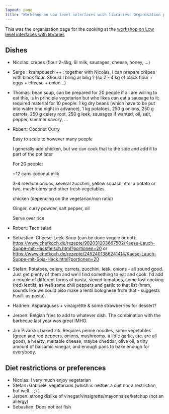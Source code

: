 ```yaml
---
layout: page
title: "Workshop on Low level interfaces with libraries: Organisation page for the cooking"
---
```


This was the organisation page for the cooking at the
[workshop on Low level interfaces with libraries](https://github.com/OpenDreamKit/OpenDreamKit/issues/251 )

## Dishes

- Nicolas: crèpes (flour 2-4kg, 6l milk, sausages, cheese, honey, ...)
- Serge : krampouezh ++ : together with Nicolas, I can prepare crêpes with black flour. Should I bring ar bilig ? (so 2 - 4 kg of black flour + eggs + cheese + onion...)

- Thomas: bean soup,
                    can be prepared for 20 people if all are willing to eat this,
                    is in principle vegetarian but who likes can eat a sausage to it;
                    required material for 10 people:
                        1 kg dry beans (which have to be put into water one night in advance),
                        1 kg potatoes, 250 g onions, 250 g carrots, 250 g celery root, 250 g leek, 
                        sausages if wanted,
                        oil, salt, pepper, summer savory, ...

- Robert: Coconut Curry

    Easy to scale to however many people

    I generally add chicken, but we can cook that to the side and add it to part of the pot later

    For 20 people:

    ~12 cans coconut milk

    3-4 medium onions, several zucchini, yellow squash, etc. a potato or two, mushrooms and other fresh vegetables.

    chicken (depending on the vegetarian/non ratio)

    Ginger, curry powder, salt pepper, oil

    Serve over rice


- Robert: Taco salad

- Sebastian: Cheese-Leek-Soup (can be done veggie or not): https://www.chefkoch.de/rezepte/982031203667502/Kaese-Lauch-Suppe-mit-Hackfleisch.html?portionen=20 or https://www.chefkoch.de/rezepte/2452401386241414/Kaese-Lauch-Suppe-mit-Soja-Hack.html?portionen=20

- Stefan:
    Potatoes, celery, carrots, zucchini, leek, onions - all sound good. Just get plenty of them and we'll find something to eat and cook.
    I'd add a couple of different forms of pasta, sieved tomatoes, some fast cooking (red) lentils, as well some chili peppers and garlic to that list (hmm, sounds like we could also make a lentil bolognese from that - suggests Fusilli as pasta).

- Hadrien: Asparaguses + vinaigrette & some strawberries for dessert?

- Jeroen: Belgian fries to add to whatever dish. The combination with the barbecue last year was great IMHO.

- Jim Pivarski: baked ziti. Requires penne noodles, some vegetables (green and red peppers, onions, mushrooms, a little garlic, etc. are all good), a hearty, meltable cheese, maybe cheddar, olive oil, a tiny amount of balsamic vinegar, and enough pans to bake enough for everybody.

## Diet restrictions or preferences

- Nicolas: I very much enjoy vegetarian
- Stefan+Gabriele: vegetarians (which is neither a diet nor a restriction, but well... ;) )
- Jeroen: strong dislike of vinegar/vinaigrette/mayonnaise/ketchup (not an allergy)
- Sebastian: Does not eat fish

